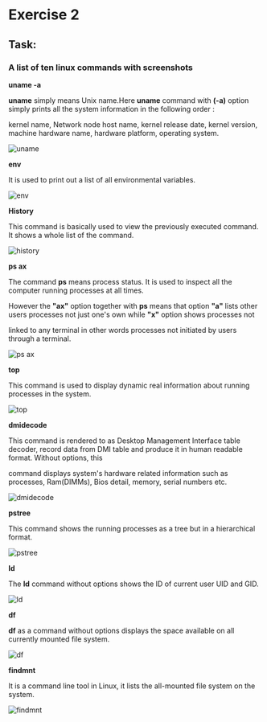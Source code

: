 # Exercise 2

## Task:

### A list of ten linux commands with screenshots


**uname -a**

**uname** simply means Unix name.Here **uname** command with **(-a)** option simply prints all the system information in the following order : 

kernel name, Network node host name, kernel release date, kernel version, machine hardware name, hardware platform, operating system.

![uname](https://github.com/Dev-Edidiong/Altschool-Cloud-Exercises-Project/blob/e18a4f10c59eada207b015bdcb553e6702c5f6ba/Exercise_2/uname%20-a.png)



**env**

It is used to print out a list of all environmental variables. 

![env](https://github.com/Dev-Edidiong/Altschool-Cloud-Exercises-Project/blob/36c1b8195b17322601b2807d62cf5a8953b70768/Exercise_2/env.png)



**History**

This command is basically used to view the previously executed command. It shows a whole list of the command. 

![history](https://github.com/Dev-Edidiong/Altschool-Cloud-Exercises-Project/blob/ac27942d76f976859ff2011eefd03029231e3bb9/Exercise_2/history.png)




**ps ax** 

The command **ps** means process status. It is used to inspect all the computer running processes at all times. 

However the **"ax"** option together with **ps** means that option  **"a"** lists other users processes not just one's own while **"x"** option shows processes not

linked to any terminal in other words processes not initiated by users through a terminal. 

![ps ax]()



**top** 

This command is used to display dynamic real information about running processes in the system.


![top](https://github.com/Dev-Edidiong/Altschool-Cloud-Exercises-Project/blob/138c25fe4b78d38e4abfb1ad9e19ded00048d9be/Exercise_2/top.png)



**dmidecode** 

This command is rendered to as Desktop Management Interface table decoder, record data from DMI table and produce it in human readable format. Without options, this 

command displays system's hardware related information such as processes, Ram(DIMMs), Bios detail, memory, serial numbers etc. 

![dmidecode](https://github.com/Dev-Edidiong/Altschool-Cloud-Exercises-Project/blob/949ebdc6c3b62cbc109a452b782f31be9dc1c59c/Exercise_2/demidecode.png)



**pstree**

This command shows the running processes as a tree but in a hierarchical format. 

![pstree](https://github.com/Dev-Edidiong/Altschool-Cloud-Exercises-Project/blob/cc0a03e057f8d3316a05522bb62195186cb7f89e/Exercise_2/pstree.png)



**Id**

The **Id** command without options shows the ID of current user UID and GID.

![Id](https://github.com/Dev-Edidiong/Altschool-Cloud-Exercises-Project/blob/dcb5e58e3d50e7e9f84afbf494d82b76df854846/Exercise_2/id.png)



**df**

**df** as a command without options displays the space available on all currently mounted file system.

![df](https://github.com/Dev-Edidiong/Altschool-Cloud-Exercises-Project/blob/c01887a2db78caa5ee0fa40bd83c6fe09b1c3f6b/Exercise_2/df.png)



**findmnt**

It is a command line tool in Linux, it lists the all-mounted file system on the system. 

![findmnt](https://github.com/Dev-Edidiong/Altschool-Cloud-Exercises-Project/blob/50ce3ba8cbea9956f17e4783e1d6bb18849ef25f/Exercise_2/findmnt.png)



